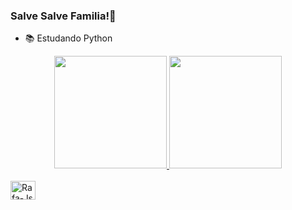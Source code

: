 ### Salve Salve Familia!🤙

- 📚 Estudando Python

<div align="center">
  <a href="https://github.com/Augusto337">
  <img height="180em" src="https://github-readme-stats.vercel.app/api?username=Augusto337&show_icons=true&theme=midnight-purple&include_all_commits=true&count_private=true"/>
  <img height="180em" src="https://github-readme-stats.vercel.app/api/top-langs/?username=Augusto337&layout=compact&langs_count=7&theme=midnight-purple"/>
</div>
<div style="display: inline_block"><br>
  <img align="center" alt="Rafa-Js" height="30" width="40" src="https://cdn.jsdelivr.net/gh/devicons/devicon/icons/python/python-original.svg" />
  
</div>
  
  ##
